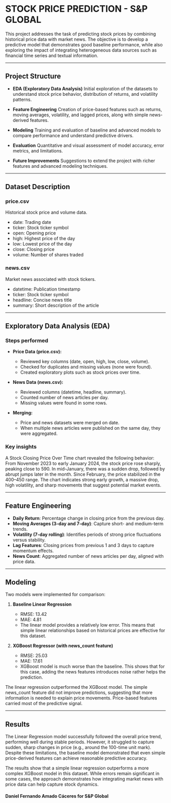 # STOCK PRICE PREDICTION - S\&P GLOBAL

This project addresses the task of predicting stock prices by combining historical price data with market news. The objective is to develop a predictive model that demonstrates good baseline performance, while also exploring the impact of integrating heterogeneous data sources such as financial time series and textual information.

---

## Project Structure

* **EDA (Exploratory Data Analysis)**
  Initial exploration of the datasets to understand stock price behavior, distribution of returns, and volatility patterns.

* **Feature Engineering**
  Creation of price-based features such as returns, moving averages, volatility, and lagged prices, along with simple news-derived features.

* **Modeling**
  Training and evaluation of baseline and advanced models to compare performance and understand predictive drivers.

* **Evaluation**
  Quantitative and visual assessment of model accuracy, error metrics, and limitations.

* **Future Improvements**
  Suggestions to extend the project with richer features and advanced modeling techniques.

---

## Dataset Description

### price.csv

Historical stock price and volume data.

* date: Trading date
* ticker: Stock ticker symbol
* open: Opening price
* high: Highest price of the day
* low: Lowest price of the day
* close: Closing price
* volume: Number of shares traded

### news.csv

Market news associated with stock tickers.

* datetime: Publication timestamp
* ticker: Stock ticker symbol
* headline: Concise news title
* summary: Short description of the article

---

## Exploratory Data Analysis (EDA)

### Steps performed

- **Price Data (price.csv):**
    - Reviewed key columns (date, open, high, low, close, volume).
    - Checked for duplicates and missing values (none were found).
    - Created exploratory plots such as stock prices over time.

- **News Data (news.csv):**
    - Reviewed columns (datetime, headline, summary).
    - Counted number of news articles per day.
    - Missing values were found in some rows.

- **Merging:**
    - Price and news datasets were merged on date.
    - When multiple news articles were published on the same day, they were aggregated.

### Key insights

A Stock Closing Price Over Time chart revealed the following behavior: From November 2023 to early January 2024, the stock price rose sharply, peaking close to 590. In mid-January, there was a sudden drop, followed by abrupt jumps later in the month. Since February, the price stabilized in the 400–450 range.
The chart indicates strong early growth, a massive drop, high volatility, and sharp movements that suggest potential market events.

---

## Feature Engineering

* **Daily Return**: Percentage change in closing price from the previous day.
* **Moving Averages (3-day and 7-day)**: Capture short- and medium-term trends.
* **Volatility (7-day rolling)**: Identifies periods of strong price fluctuations versus stability.
* **Lag Features**: Closing prices from previous 1 and 3 days to capture momentum effects.
* **News Count**: Aggregated number of news articles per day, aligned with price data.

---

## Modeling

Two models were implemented for comparison:

1. **Baseline Linear Regression**

   - RMSE: 13.42
   - MAE: 4.81
   - The linear model provides a relatively low error. This means that simple linear relationships based on historical prices are effective for this dataset.

2. **XGBoost Regressor (with news_count feature)**

   - RMSE: 25.03
   - MAE: 17.61
   - XGBoost model is much worse than the baseline. This shows that for this case, adding the news features introduces noise rather helps the prediction.

The linear regression outperformed the XGBoost model. The simple news_count feature did not improve predictions, suggesting that more information is needed to explain price movements. Price-based features carried most of the predictive signal.

---

## Results

The Linear Regression model successfully followed the overall price trend, performing well during stable periods. However, it struggled to capture sudden, sharp changes in price (e.g., around the 100-time unit mark). Despite these limitations, the baseline model demonstrated that even simple price-derived features can achieve reasonable predictive accuracy.

The results show that a simple linear regression outperforms a more complex XGBoost model in this dataset. While errors remain significant in some cases, the approach demonstrates how integrating market news with price data can help capture stock dynamics.

#### Daniel Fernando Amado Cáceres for S&P Global